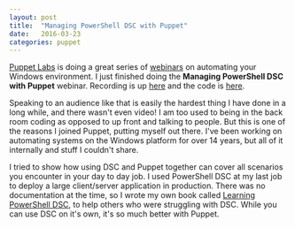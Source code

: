 ```yaml
---
layout: post
title:  "Managing PowerShell DSC with Puppet"
date:   2016-03-23
categories: puppet
---
```


[Puppet Labs][main_web] is doing a great series of [webinars][webinars] on automating your Windows environment. I just finished doing the **Managing PowerShell DSC with Puppet** webinar. Recording is up [here][dsc_webinar] and the code is [here][dsc_webinar_code].

Speaking to an audience like that is easily the hardest thing I have done in a long while, and there wasn't even video! I am too used to being in the back room coding as opposed to up front and talking to people. But this is one of the reasons I joined Puppet, putting myself out there. I've been working on automating systems on the Windows platform for over 14 years, but all of it internally and stuff I couldn't share.

I tried to show how using DSC and Puppet together can cover all scenarios you encounter in your day to day job. I used PowerShell DSC at my last job to deploy a large client/server application in production. There was no documentation at the time, so I wrote my own book called [Learning PowerShell DSC][book], to help others who were struggling with DSC. While you can use DSC on it's own, it's so much better with Puppet. 




[main_web]: https://puppetlabs.com
[webinars]: https://puppetlabs.com/blog/announcing-our-windows-webinar-series
[dsc_webinar]: https://puppetlabs.com/webinars/managing-powershell-dsc-puppet
[dsc_webinar_code]: https://puppetlabs.com/webinars/managing-powershell-dsc-puppet
[book]: https://www.packtpub.com/networking-and-servers/learning-powershell-dsc
